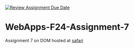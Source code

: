[![Review Assignment Due Date](https://classroom.github.com/assets/deadline-readme-button-22041afd0340ce965d47ae6ef1cefeee28c7c493a6346c4f15d667ab976d596c.svg)](https://classroom.github.com/a/NPDM3uFp)
# WebApps-F24-Assignment-7
Assignment 7 on DOM
hosted at 
[safari]( https://44-563-webapps-f24.github.io/44563-webapps-f24-assignment7-durgayenumu/safari.html)




